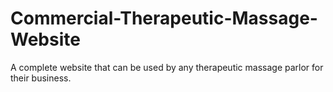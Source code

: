 # Commercial-Therapeutic-Massage-Website
A complete website that can be used by any therapeutic massage parlor for their business.
